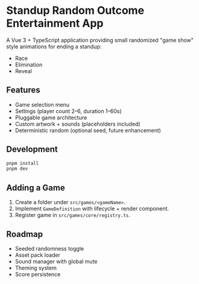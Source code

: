 # Standup Random Outcome Entertainment App

A Vue 3 + TypeScript application providing small randomized "game show" style animations for ending a standup:
- Race
- Elimination
- Reveal

## Features
- Game selection menu
- Settings (player count 2–6, duration 1–60s)
- Pluggable game architecture
- Custom artwork + sounds (placeholders included)
- Deterministic random (optional seed, future enhancement)

## Development
```bash
pnpm install
pnpm dev
```

## Adding a Game
1. Create a folder under `src/games/<gameName>`.
2. Implement `GameDefinition` with lifecycle + render component.
3. Register game in `src/games/core/registry.ts`.

## Roadmap
- Seeded randomness toggle
- Asset pack loader
- Sound manager with global mute
- Theming system
- Score persistence